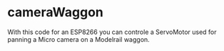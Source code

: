 # cameraWaggon
With this code for an ESP8266 you can controle a ServoMotor used for panning a Micro camera on a Modelrail waggon.

